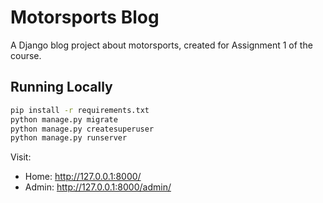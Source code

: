 # Motorsports Blog

A Django blog project about motorsports, created for Assignment 1 of the course.

## Running Locally

```bash
pip install -r requirements.txt
python manage.py migrate
python manage.py createsuperuser
python manage.py runserver
```

Visit:
- Home: http://127.0.0.1:8000/
- Admin: http://127.0.0.1:8000/admin/
